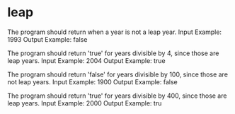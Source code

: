 # leap

The program should return when a year is not a leap year.
Input Example: 1993
Output Example: false


The program should return 'true' for years divisible by 4, since those are leap years.
Input Example: 2004
Output Example: true


The program should return 'false' for years divisible by 100, since those are not leap years.
Input Example: 1900
Output Example: false


The program should return 'true' for years divisible by 400, since those are leap years.
Input Example: 2000
Output Example: tru
